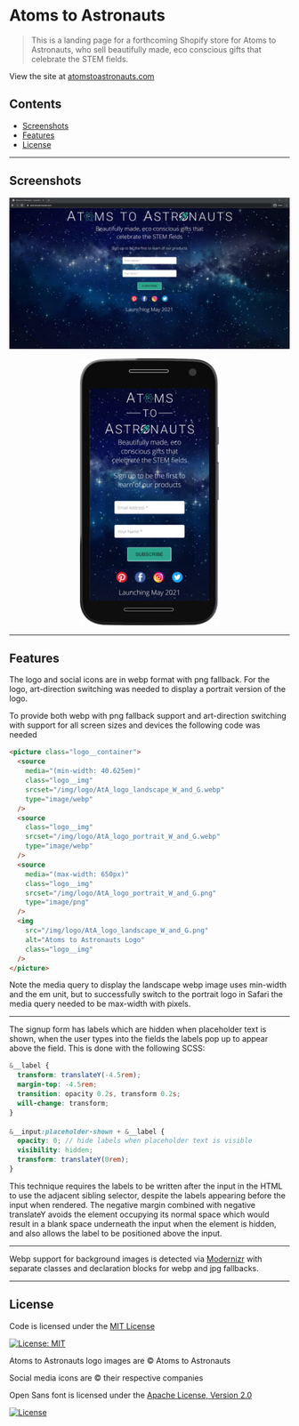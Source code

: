 # Atoms to Astronauts

> This is a landing page for a forthcoming Shopify store for Atoms to Astronauts, who sell beautifully made, eco conscious gifts that celebrate the STEM fields.

View the site at [atomstoastronauts.com](https://www.atomstoastronauts.com)

## Contents

- [Screenshots](#Screenshots)
- [Features](#Features)
- [License](#License)

---

## Screenshots

![Atoms to Astronauts desktop screenshot](https://raw.githubusercontent.com/shard520/readme_resources/main/AtomsToAstronauts/desktop_view.jpg)

<p align="center">
<img src="https://raw.githubusercontent.com/shard520/readme_resources/main/AtomsToAstronauts/mobile_view.png" alt="Atoms to Astronauts mobile screenshot" width="250px">
</p>

---

## Features

The logo and social icons are in webp format with png fallback. For the logo, art-direction switching was needed to display a portrait version of the logo.

To provide both webp with png fallback support and art-direction switching with support for all screen sizes and devices the following code was needed

```html
<picture class="logo__container">
  <source
    media="(min-width: 40.625em)"
    class="logo__img"
    srcset="/img/logo/AtA_logo_landscape_W_and_G.webp"
    type="image/webp"
  />
  <source
    class="logo__img"
    srcset="/img/logo/AtA_logo_portrait_W_and_G.webp"
    type="image/webp"
  />
  <source
    media="(max-width: 650px)"
    class="logo__img"
    srcset="/img/logo/AtA_logo_portrait_W_and_G.png"
    type="image/png"
  />
  <img
    src="/img/logo/AtA_logo_landscape_W_and_G.png"
    alt="Atoms to Astronauts Logo"
    class="logo__img"
  />
</picture>
```

Note the media query to display the landscape webp image uses min-width and the em unit, but to successfully switch to the portrait logo in Safari the media query needed to be max-width with pixels.

---

The signup form has labels which are hidden when placeholder text is shown, when the user types into the fields the labels pop up to appear above the field. This is done with the following SCSS:

```scss
&__label {
  transform: translateY(-4.5rem);
  margin-top: -4.5rem;
  transition: opacity 0.2s, transform 0.2s;
  will-change: transform;
}

&__input:placeholder-shown + &__label {
  opacity: 0; // hide labels when placeholder text is visible
  visibility: hidden;
  transform: translateY(0rem);
}
```

This technique requires the labels to be written after the input in the HTML to use the adjacent sibling selector, despite the labels appearing before the input when rendered. The negative margin combined with negative translateY avoids the element occupying its normal space which would result in a blank space underneath the input when the element is hidden, and also allows the label to be positioned above the input.

---

Webp support for background images is detected via [Modernizr](https://modernizr.com/) with separate classes and declaration blocks for webp and jpg fallbacks.

---

## License

Code is licensed under the [MIT License](https://opensource.org/licenses/mit-license.php)

[![License: MIT](https://img.shields.io/badge/License-MIT-yellow.svg)](https://opensource.org/licenses/MIT)

Atoms to Astronauts logo images are &copy; Atoms to Astronauts

Social media icons are &copy; their respective companies

Open Sans font is licensed under the [Apache License, Version 2.0](https://www.apache.org/licenses/LICENSE-2.0.txt)

[![License](https://img.shields.io/badge/License-Apache%202.0-blue.svg)](https://opensource.org/licenses/Apache-2.0)
